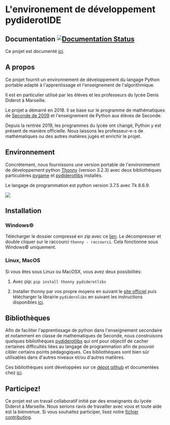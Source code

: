 # L'environement de développement pydiderotIDE
## Documentation [![Documentation Status](https://readthedocs.org/projects/pydiderot/badge/?version=latest)](https://pydiderot.readthedocs.io/?badge=latest)

 Ce projet est documenté [ici](https://pydiderot.readthedocs.io/).

## A propos
Ce projet fournit un environnement de développement du langage Python portable adapté à l'apprentissage et l'enseignement de l'algorithmique.

Il est en particulier utilisé par les élèves et les professeurs du lycée Denis Diderot à Marseille.

Le projet a démarré en 2018. Il se base sur le programme de mathématiques de [Seconde de 2009](https://cache.media.education.gouv.fr/file/30/52/3/programme_mathematiques_seconde_65523.pdf) et l'enseignement de Python aux élèves de Seconde.

Depuis la rentrée 2019, les programmes du lycée ont changé, Python y est présent de manière officielle. Nous laissons les professeur-e-s de mathématiques ou des autres matières jugés et enrichir le projet.

## Environnement
Concrètement, nous fournissons une version portable de l'environnement de développement python  [Thonny](https://thonny.org/) (version 3.2.3) avec deux bibliothèques particulières [pygame](https://www.pygame.org/) et [pydiderotlibs](https://pydiderotlibs.readthedocs.io/) installés.

Le langage de programmation est python version 3.7.5 avec Tk 8.6.9.


![](https://thonny.org/img/screenshot.png)


## Installation

### Windows©
Télécharger le dossier compressé en zip avec ce [lien](https://github.com/Pydiderot/pydiderotIDE/archive/dev.zip). Le décompresser et double cliquer sur le raccourci `thonny - raccourci`. Cela fonctionne sous Windows© uniquement.

### Linux, MacOS
Si vous êtes sous Linux ou MacOSX, vous avez deux possibilités:

1. Avec pip: `pip install thonny pydiderotlibs`

2. Installer thonny par vos propre moyens en suivant le [site officiel](https://thonny.org) puis télécharger la librairie `pydiderolibs` en suivant les instructions disponibles [ici](https://pydiderotlibs.readthedocs.io/).



## Bibliothèques
Afin de faciliter l'apprentissage de python dans l'enseignement secondaire et notamment en classe de mathématiques de Seconde, nous construisons quelques bibliothèques  [pydiderotlibs](https://pydiderotlibs.readthedocs.io/) qui ont pour objectif de cacher certaines difficultés liées au langage de programmation afin de pouvoir cibler certains points pédagogiques. Ces bibliothèques sont bien sûr utilisables dans d'autres niveaux et/ou d'autres matières.

Ces bibliothèques sont développées sur ce [dépot github](https://github.com/Pydiderot/pydiderotlibs) et documentées chez [ici](https://pydiderotlibs.readthedocs.io/).  


## Participez!
Ce projet est un travail collaboratif initié par des enseignants du lycée Diderot à Marseille. Nous serions ravis de travailler avec vous et toute aide est la bienvenue. Si vous souhaitez participer, lisez notre [fichier contributing](https://github.com/Pydiderot/pydiderot/blob/dev/CONTRIBUTING.md).
